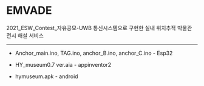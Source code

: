# EMVADE
2021_ESW_Contest_자유공모-UWB 통신시스템으로 구현한 실내 위치추적 박물관 전시 해설 서비스

----------------------

* Anchor_main.ino, TAG.ino, anchor_B.ino, anchor_C.ino  - Esp32

* HY_museum0.7 ver.aia                                  - appinventor2
* hymuseum.apk                                          - android
